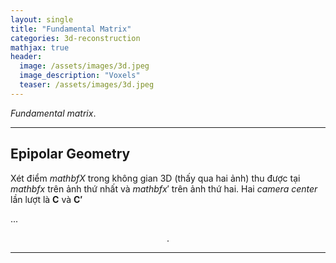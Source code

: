 ```yaml
---
layout: single
title: "Fundamental Matrix"
categories: 3d-reconstruction
mathjax: true
header:
  image: /assets/images/3d.jpeg
  image_description: "Voxels"
  teaser: /assets/images/3d.jpeg
---
```


*Fundamental matrix*.

---

## Epipolar Geometry

Xét điểm $mathbf{X}$ trong không gian 3D (thấy qua hai ảnh) thu được tại $mathbf{x}$ trên ảnh thứ nhất và $mathbf{x'}$ 
trên ảnh thứ hai. Hai *camera center* lần lượt là $\mathbf{C}$ và $\mathbf{C'}$

...

<div align="center">.</div> 

---